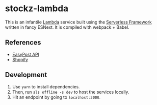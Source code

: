 # stockz-lambda

This is an infantile [Lambda](https://aws.amazon.com/lambda/) service built using the [Serverless Framework](https://serverless.com/framework/) written in fancy ESNext. It is compiled with webpack + Babel.

## References

- [EasyPost API](https://gist.github.com/att14/ff68a0f2684c711444864dcb1ebf6030)
- [Shopify](https://help.shopify.com/en/api/graphql-admin-api)

## Development

1. Use `yarn` to install dependencies.
2. Then, run `sls offline -s dev` to host the services locally.
3. Hit an endpoint by going to `localhost:3000`.
